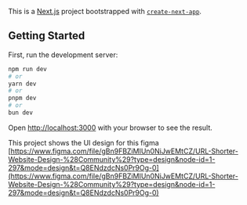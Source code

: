 This is a [Next.js](https://nextjs.org/) project bootstrapped with [`create-next-app`](https://github.com/vercel/next.js/tree/canary/packages/create-next-app).

## Getting Started

First, run the development server:

```bash
npm run dev
# or
yarn dev
# or
pnpm dev
# or
bun dev
```

Open [http://localhost:3000](http://localhost:3000) with your browser to see the result.

This project shows the UI design for this figma
[https://www.figma.com/file/gBn9FBZiMIUn0NiJwEMtCZ/URL-Shorter-Website-Design-%28Community%29?type=design&node-id=1-297&mode=design&t=Q8ENdzdcNs0Pr9Og-0](https://www.figma.com/file/gBn9FBZiMIUn0NiJwEMtCZ/URL-Shorter-Website-Design-%28Community%29?type=design&node-id=1-297&mode=design&t=Q8ENdzdcNs0Pr9Og-0)